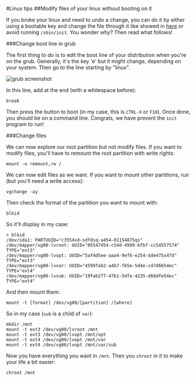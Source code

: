 #Linux tips
##Modify files of your linux without booting on it

If you broke your linux and need to undo a change, you can do it by either using a bootable key and change the file through it like showed in [here](http://blog.guillaume-gomez.fr/Linux-tips/1/6#Using%20a%20live-cd) or avoid running `/sbin/init`. You wonder why? Then read what follows!

###Change boot line in grub

The first thing to do is to edit the boot line of your distribution when you're on the grub. Generally, it's the key 'e' but it might change, depending on your system. Then go to the line starting by "linux".

![grub screenshot](http://www.guillaume-gomez.fr/image/grub.png)

In this line, add at the end (with a whitespace before):

```shell
break
```

Then press the button to boot (in my case, this is `CTRL-X` or `F10`). Once done, you should be on a command line. Congrats, we have prevent the `init` program to run!

###Change files

We can now explore our root partition but not modify files. If you want to modify files, you'll have to remount the root partition with write rights:

```shell
mount -o remount,rw /
```

We can now edit files as we want. If you want to mount other partitions, run (but you'll need a write access):

```shell
vgchange -ay
```

Then check the format of the partition you want to mount with:

```shell
blkid
```

So it'll display in my case:

```shell
> blkid
/dev/sda1: PARTUUID="c3554sd-sdfdsq-a454-01154875qs"
/dev/mapper/vg00-lvroot: UUID="05547454-c54d-4999-bfbf-cc54557574" TYPE="ext3"
/dev/mapper/vg00-lvopt: UUID="5af4d5ee-aaa4-9ef6-e254-dde475s47d" TYPE="ext3"
/dev/mapper/vg00-lvvar: UUID="4599fab2-a4b7-f65e-5d4e-c47d6654ec" TYPE="ext4"
/dev/mapper/vg00-lvsub: UUID="19fab277-47b1-5dfe-4235-d66dfe54ec" TYPE="ext4"
```

And then mount them:

```shell
mount -t [format] /dev/vg00/[partition] /[where]
```

So in my case (`sub` is a child of `var`):

```shell
mkdir /mnt
mount -t ext3 /dev/vg00/lvroot /mnt
mount -t ext3 /dev/vg00/lvopt /mnt/opt
mount -t ext4 /dev/vg00/lvopt /mnt/var
mount -t ext4 /dev/vg00/lvopt /mnt/var/sub
```

Now you have everything you want in `/mnt`. Then you `chroot` in it to make your life a bit easier:

```shell
chroot /mnt
```
